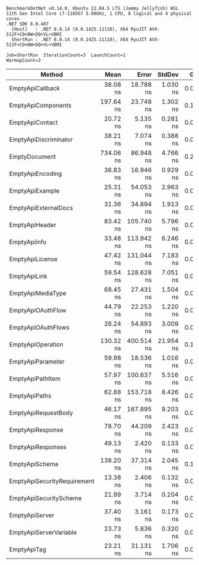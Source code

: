 ```

BenchmarkDotNet v0.14.0, Ubuntu 22.04.5 LTS (Jammy Jellyfish) WSL
11th Gen Intel Core i7-1185G7 3.00GHz, 1 CPU, 8 logical and 4 physical cores
.NET SDK 8.0.407
  [Host]   : .NET 8.0.14 (8.0.1425.11118), X64 RyuJIT AVX-512F+CD+BW+DQ+VL+VBMI
  ShortRun : .NET 8.0.14 (8.0.1425.11118), X64 RyuJIT AVX-512F+CD+BW+DQ+VL+VBMI

Job=ShortRun  IterationCount=3  LaunchCount=1  
WarmupCount=3  

```
| Method                      | Mean      | Error      | StdDev    | Gen0   | Gen1   | Allocated |
|---------------------------- |----------:|-----------:|----------:|-------:|-------:|----------:|
| EmptyApiCallback            |  38.08 ns |  18.788 ns |  1.030 ns | 0.0306 |      - |     192 B |
| EmptyApiComponents          | 197.64 ns |  23.748 ns |  1.302 ns | 0.1566 | 0.0005 |     984 B |
| EmptyApiContact             |  20.72 ns |   5.135 ns |  0.281 ns | 0.0204 |      - |     128 B |
| EmptyApiDiscriminator       |  38.21 ns |   7.074 ns |  0.388 ns | 0.0318 |      - |     200 B |
| EmptyDocument               | 734.06 ns |  86.948 ns |  4.766 ns | 0.2203 | 0.0010 |    1384 B |
| EmptyApiEncoding            |  36.83 ns |  16.946 ns |  0.929 ns | 0.0344 |      - |     216 B |
| EmptyApiExample             |  25.31 ns |  54.053 ns |  2.963 ns | 0.0217 |      - |     136 B |
| EmptyApiExternalDocs        |  31.36 ns |  34.894 ns |  1.913 ns | 0.0191 |      - |     120 B |
| EmptyApiHeader              |  83.42 ns | 105.740 ns |  5.796 ns | 0.0509 |      - |     320 B |
| EmptyApiInfo                |  33.48 ns | 113.942 ns |  6.246 ns | 0.0255 |      - |     160 B |
| EmptyApiLicense             |  47.42 ns | 131.044 ns |  7.183 ns | 0.0204 |      - |     128 B |
| EmptyApiLink                |  59.54 ns | 128.628 ns |  7.051 ns | 0.0370 |      - |     232 B |
| EmptyApiMediaType           |  68.45 ns |  27.431 ns |  1.504 ns | 0.0471 |      - |     296 B |
| EmptyApiOAuthFlow           |  44.79 ns |  22.253 ns |  1.220 ns | 0.0344 |      - |     216 B |
| EmptyApiOAuthFlows          |  26.24 ns |  54.893 ns |  3.009 ns | 0.0216 |      - |     136 B |
| EmptyApiOperation           | 130.32 ns | 400.514 ns | 21.954 ns | 0.1006 |      - |     632 B |
| EmptyApiParameter           |  59.98 ns |  18.536 ns |  1.016 ns | 0.0535 |      - |     336 B |
| EmptyApiPathItem            |  57.97 ns | 100.637 ns |  5.516 ns | 0.0459 |      - |     288 B |
| EmptyApiPaths               |  62.88 ns | 153.718 ns |  8.426 ns | 0.0395 |      - |     248 B |
| EmptyApiRequestBody         |  46.17 ns | 167.895 ns |  9.203 ns | 0.0331 |      - |     208 B |
| EmptyApiResponse            |  78.70 ns |  44.209 ns |  2.423 ns | 0.0598 |      - |     376 B |
| EmptyApiResponses           |  49.13 ns |   2.420 ns |  0.133 ns | 0.0395 |      - |     248 B |
| EmptyApiSchema              | 138.20 ns |  37.314 ns |  2.045 ns | 0.1707 | 0.0005 |    1072 B |
| EmptyApiSecurityRequirement |  13.38 ns |   2.406 ns |  0.132 ns | 0.0166 |      - |     104 B |
| EmptyApiSecurityScheme      |  21.99 ns |   3.714 ns |  0.204 ns | 0.0268 |      - |     168 B |
| EmptyApiServer              |  37.40 ns |   3.161 ns |  0.173 ns | 0.0331 |      - |     208 B |
| EmptyApiServerVariable      |  23.73 ns |   5.836 ns |  0.320 ns | 0.0204 |      - |     128 B |
| EmptyApiTag                 |  23.21 ns |  31.131 ns |  1.706 ns | 0.0204 |      - |     128 B |
